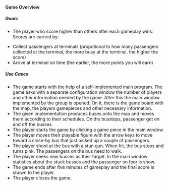 #### Game Overview

##### Goals
- The player who score higher than others after each gameplay wins. Scores are earned by:
+ Collect passengers at terminals (propotional to how many passengers collected at the terminal, the more busy at the terminal, the higher the score)
+ Arrive at terminal on time (the earlier, the more points you will earn)

##### Use Cases
- The game starts with the help of a self-implemented main program. The game asks with a separate configuration window the number of players and other information needed by the game. After this the main window implemented by the group is opened. On it, there is the game board with the map, the players gamepieces and other necessary information.
- The given implementation produces buses onto the map and moves them according to their schedules. On the busstops, passenger get on and off the busses.
- The player starts the game by clicking a game piece in the main window.
- The player moves their playable figure with the arrow keys to move toward a close-by bus that just picked up a couple of passengers.
- The player shoot at the bus with a stun gun. When hit, the bus stops and turns pink. The passengers on the bus need to walk.
- The player seeks new busses as their target. In the main window statistics about the stuck busses and the passenger on foor is show.
- The game ends after five minutes of gameplay and the final score is shown to the player.
- The player closes the game.